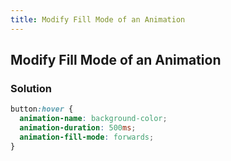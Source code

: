 ```yaml
---
title: Modify Fill Mode of an Animation
---
```

## Modify Fill Mode of an Animation

### Solution

```css
button:hover {
  animation-name: background-color;
  animation-duration: 500ms;
  animation-fill-mode: forwards;
}
```

